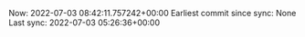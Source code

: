 Now: 2022-07-03 08:42:11.757242+00:00 Earliest commit since sync: None Last sync: 2022-07-03 05:26:36+00:00
